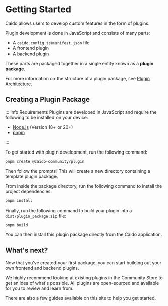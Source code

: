 # Getting Started

Caido allows users to develop custom features in the form of plugins.

Plugin development is done in JavaScript and consists of many parts:

- A `caido.config.ts`/`manifest.json` file
- A frontend plugin
- A backend plugin

These parts are packaged together in a single entity known as a **plugin package**.

For more information on the structure of a plugin package, see [Plugin Architecture](/concepts/essentials/package.md).

## Creating a Plugin Package

::: info Requirements
Plugins are developed in JavaScript and require the following to be installed on your device:

- [Node.js](https://nodejs.org/en/) (Version 18+ or 20+)
- [pnpm](https://pnpm.io/installation)

:::

To get started with plugin development, run the following command:

```bash
pnpm create @caido-community/plugin
```

Then follow the prompts! This will create a new directory containing a template plugin package.

From inside the package directory, run the following command to install the project dependencies:

```bash
pnpm install
```

Finally, run the following command to build your plugin into a `dist/plugin_package.zip` file:

```bash
pnpm build
```

You can then install this plugin package directly from the Caido application.

## What's next?

Now that you've created your first package, you can start building out your own frontend and backend plugins.

We highly recommend looking at existing plugins in the Community Store to get an idea of what's possible. All plugins are open-sourced and available for you to review and learn from.

There are also a few guides available on this site to help you get started.
